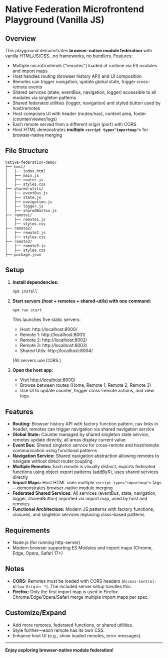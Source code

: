 # Native Federation Microfrontend Playground (Vanilla JS)

## Overview

This playground demonstrates **browser-native module federation** with vanilla HTML/JS/CSS...no frameworks, no bundlers.
Features:
- Multiple microfrontends (“remotes”) loaded at runtime via ES modules and import maps
- Host handles routing (browser history API) and UI composition
- Remotes can trigger navigation, update global state, trigger cross-remote events
- Shared services (state, eventBus, navigation, logger) accessible to all modules via singleton patterns
- Shared federated utilities (logger, navigation) and styled button used by host/remotes
- Host composes UI with header (routes/nav), content area, footer (counter/viewer/logs)
- Each remote served from a different origin (port) with CORS
- Host HTML demonstrates **multiple `<script type="importmap">`** for browser-native merging

## File Structure

```
native-federation-demo/
├── host/
│   ├── index.html
│   ├── main.js
│   ├── router.js
│   ├── styles.css
├── shared-utils/
│   ├── eventBus.js
│   ├── state.js
│   ├── navigation.js
│   ├── logger.js
│   ├── sharedButton.js
├── remote1/
│   ├── remote1.js
│   ├── styles.css
├── remote2/
│   ├── remote2.js
│   ├── styles.css
├── remote3/
│   ├── remote3.js
│   ├── styles.css
├── package.json
```

## Setup

1. **Install dependencies:**
   ```bash
   npm install
   ```

2. **Start servers (host + remotes + shared-utils) with one command:**
   ```bash
   npm run start
   ```
   This launches five static servers:
   - Host:        http://localhost:8000/
   - Remote 1:    http://localhost:8001/
   - Remote 2:    http://localhost:8002/
   - Remote 3:    http://localhost:8003/
   - Shared Utils: http://localhost:8004/

   (All servers use CORS.)

3. **Open the host app:**
   - Visit [http://localhost:8000/](http://localhost:8000/)
   - Browse between routes (Home, Remote 1, Remote 2, Remote 3)
   - Use UI to update counter, trigger cross-remote actions, and view logs

## Features

- **Routing:** Browser history API with factory function pattern, nav links in header, remotes can trigger navigation via shared navigation service
- **Global State:** Counter managed by shared singleton state service, remotes update directly, all areas display current value
- **Event Bus:** Shared singleton service for cross-remote and host/remote communication using functional patterns
- **Navigation Service:** Shared navigation abstraction allowing remotes to navigate without direct router coupling
- **Multiple Remotes:** Each remote is visually distinct, exports federated functions using object export patterns (addByX), uses shared services directly
- **Import Maps:** Host HTML uses multiple `<script type="importmap">` tags—demonstrates browser-native module merging
- **Federated Shared Services:** All services (eventBus, state, navigation, logger, sharedButton) imported via import map, used by host and remotes
- **Functional Architecture:** Modern JS patterns with factory functions, closures, and singleton services replacing class-based patterns

## Requirements

- Node.js (for running http-server)
- Modern browser supporting ES Modules and import maps (Chrome, Edge, Opera, Safari 17+)

## Notes

- **CORS:** Remotes must be loaded with CORS headers (`Access-Control-Allow-Origin: *`). The included server setup handles this.
- **Firefox:** Only the first import map is used in Firefox. Chrome/Edge/Opera/Safari merge multiple import maps per spec.

## Customize/Expand

- Add more remotes, federated functions, or shared utilities.
- Style further—each remote has its own CSS.
- Enhance host UI (e.g., show loaded remotes, error messages).

---

**Enjoy exploring browser-native module federation!**
